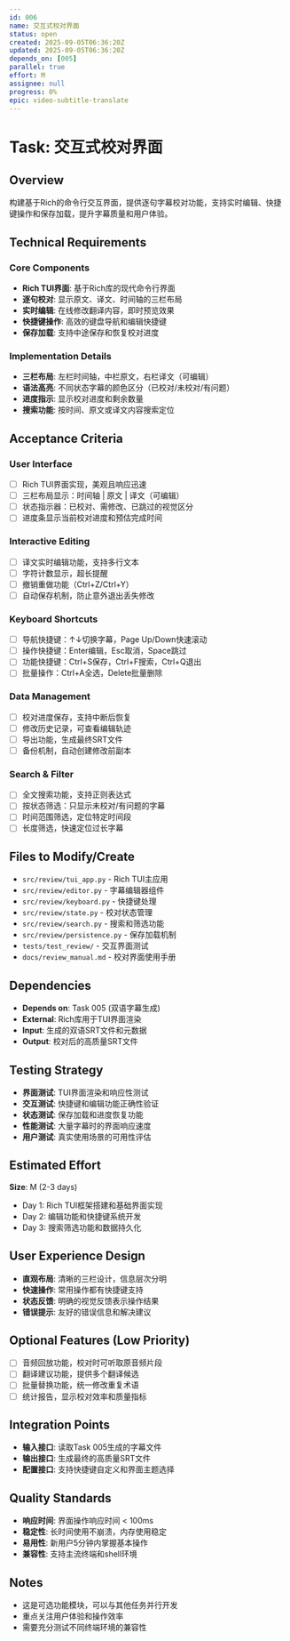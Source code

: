 ```yaml
---
id: 006
name: 交互式校对界面
status: open
created: 2025-09-05T06:36:20Z
updated: 2025-09-05T06:36:20Z
depends_on: [005]
parallel: true
effort: M
assignee: null
progress: 0%
epic: video-subtitle-translate
---
```


# Task: 交互式校对界面

## Overview
构建基于Rich的命令行交互界面，提供逐句字幕校对功能，支持实时编辑、快捷键操作和保存加载，提升字幕质量和用户体验。

## Technical Requirements

### Core Components
- **Rich TUI界面**: 基于Rich库的现代命令行界面
- **逐句校对**: 显示原文、译文、时间轴的三栏布局
- **实时编辑**: 在线修改翻译内容，即时预览效果
- **快捷键操作**: 高效的键盘导航和编辑快捷键
- **保存加载**: 支持中途保存和恢复校对进度

### Implementation Details
- **三栏布局**: 左栏时间轴，中栏原文，右栏译文（可编辑）
- **语法高亮**: 不同状态字幕的颜色区分（已校对/未校对/有问题）
- **进度指示**: 显示校对进度和剩余数量
- **搜索功能**: 按时间、原文或译文内容搜索定位

## Acceptance Criteria

### User Interface
- [ ] Rich TUI界面实现，美观且响应迅速
- [ ] 三栏布局显示：时间轴 | 原文 | 译文（可编辑）
- [ ] 状态指示器：已校对、需修改、已跳过的视觉区分
- [ ] 进度条显示当前校对进度和预估完成时间

### Interactive Editing
- [ ] 译文实时编辑功能，支持多行文本
- [ ] 字符计数显示，超长提醒
- [ ] 撤销重做功能（Ctrl+Z/Ctrl+Y）
- [ ] 自动保存机制，防止意外退出丢失修改

### Keyboard Shortcuts
- [ ] 导航快捷键：↑↓切换字幕，Page Up/Down快速滚动
- [ ] 操作快捷键：Enter编辑，Esc取消，Space跳过
- [ ] 功能快捷键：Ctrl+S保存，Ctrl+F搜索，Ctrl+Q退出
- [ ] 批量操作：Ctrl+A全选，Delete批量删除

### Data Management
- [ ] 校对进度保存，支持中断后恢复
- [ ] 修改历史记录，可查看编辑轨迹
- [ ] 导出功能，生成最终SRT文件
- [ ] 备份机制，自动创建修改前副本

### Search & Filter
- [ ] 全文搜索功能，支持正则表达式
- [ ] 按状态筛选：只显示未校对/有问题的字幕
- [ ] 时间范围筛选，定位特定时间段
- [ ] 长度筛选，快速定位过长字幕

## Files to Modify/Create
- `src/review/tui_app.py` - Rich TUI主应用
- `src/review/editor.py` - 字幕编辑器组件
- `src/review/keyboard.py` - 快捷键处理
- `src/review/state.py` - 校对状态管理
- `src/review/search.py` - 搜索和筛选功能
- `src/review/persistence.py` - 保存加载机制
- `tests/test_review/` - 交互界面测试
- `docs/review_manual.md` - 校对界面使用手册

## Dependencies
- **Depends on**: Task 005 (双语字幕生成)
- **External**: Rich库用于TUI界面渲染
- **Input**: 生成的双语SRT文件和元数据
- **Output**: 校对后的高质量SRT文件

## Testing Strategy
- **界面测试**: TUI界面渲染和响应性测试
- **交互测试**: 快捷键和编辑功能正确性验证
- **状态测试**: 保存加载和进度恢复功能
- **性能测试**: 大量字幕时的界面响应速度
- **用户测试**: 真实使用场景的可用性评估

## Estimated Effort
**Size**: M (2-3 days)
- Day 1: Rich TUI框架搭建和基础界面实现
- Day 2: 编辑功能和快捷键系统开发
- Day 3: 搜索筛选功能和数据持久化

## User Experience Design
- **直观布局**: 清晰的三栏设计，信息层次分明
- **快速操作**: 常用操作都有快捷键支持
- **状态反馈**: 明确的视觉反馈表示操作结果
- **错误提示**: 友好的错误信息和解决建议

## Optional Features (Low Priority)
- [ ] 音频回放功能，校对时可听取原音频片段
- [ ] 翻译建议功能，提供多个翻译候选
- [ ] 批量替换功能，统一修改重复术语
- [ ] 统计报告，显示校对效率和质量指标

## Integration Points
- **输入接口**: 读取Task 005生成的字幕文件
- **输出接口**: 生成最终的高质量SRT文件
- **配置接口**: 支持快捷键自定义和界面主题选择

## Quality Standards
- **响应时间**: 界面操作响应时间 < 100ms
- **稳定性**: 长时间使用不崩溃，内存使用稳定
- **易用性**: 新用户5分钟内掌握基本操作
- **兼容性**: 支持主流终端和shell环境

## Notes
- 这是可选功能模块，可以与其他任务并行开发
- 重点关注用户体验和操作效率
- 需要充分测试不同终端环境的兼容性